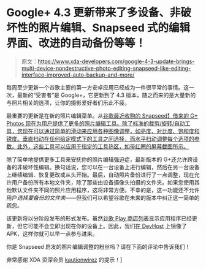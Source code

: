 # Google+ 4.3 更新带来了多设备、非破坏性的照片编辑、Snapseed 式的编辑界面、改进的自动备份等等！

> 原文：<https://www.xda-developers.com/google-4-3-update-brings-multi-device-nondestructive-photo-editing-snapseed-like-editing-interface-improved-auto-backup-and-more/>

每周至少更新一个谷歌主要的第一方安卓应用已经成为一件很平常的事情。这一次，最新的“受害者”是 Google+，它更新到了 4.3 版本，随之而来的是大量新的与照片相关的选项，让你的摄影爱好者们乐此不疲。

最重要的更新是在新的照片编辑菜单。从[谷歌最近收购的 Snapseed】借来的 G+ Photos 现在为用户提供了更多的照片编辑工具。除了标准的裁剪/旋转/自动工具，您现在可以通过简单的滑动来应用各种图像调整，如亮度、对比度、饱和度和锐度。垂直扫动在任何给定模式下的工具之间选择，而水平扫动调整每个选项的参数。此外，这些工具可以应用于指定的工具热区，如带红圈的屏幕截图所示。](http://www.xda-developers.com/android/a-morning-with-google-event-highlights-sms-and-location-sharing-in-hangouts-new-features-for-g-photos/ "A Morning with Google+ Event Highlights: SMS and Location Sharing in Hangouts, New Features for G+ Photos")

除了简单地提供更多工具来安抚你的照片编辑强迫症，最新版本的 G+还允许跨设备的非破坏性编辑。换句话说，您可以在一台设备上进行编辑，然后在另一台设备上继续编辑、恢复更改或从头开始。最后，自动照片备份进行了一点调整，现在允许用户备份所有本地文件夹，除了那些由设备摄像头拍摄的文件夹。如果您使用其他默认文件夹不同的照片应用程序，这将非常方便。不幸的是，这一功能还不允许用户*选择要备份的文件夹*——但我们可以希望谷歌在未来的版本中纠正这一简单的疏忽。

该更新将以分阶段发布的形式发布。虽然[谷歌 Play 商店列表](https://play.google.com/store/apps/details?id=com.google.android.apps.plus)显示应用程序已经更新，但它可能不会立即出现在你的设备上。因此，我们[在 DevHost](http://d-h.st/WGi) 上镜像了 APK，这样你就可以早一点参与进来。

你是 Snapseed 启发的照片编辑调整的粉丝吗？请在下面的评论中告诉我们！

非常感谢 XDA 资深会员 [kautionwirez](http://forum.xda-developers.com/member.php?u=4983804) 的提示！]